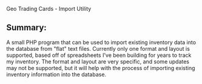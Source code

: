 Geo Trading Cards - Import Utility

## Summary:
A small PHP program that can be used to import existing inventory data into the database from "flat" text files. Currently only one format and layout is supported, based off of spreadsheets I've been building for years to track my inventory. The format and layout are very specific, and some updates may not be supported, but it will help with the process of importing existing inventory information into the database.